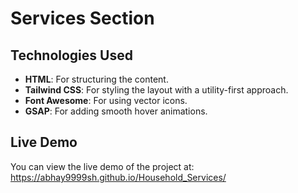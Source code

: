 # Services Section

## Technologies Used

- **HTML**: For structuring the content.
- **Tailwind CSS**: For styling the layout with a utility-first approach.
- **Font Awesome**: For using vector icons.
- **GSAP**: For adding smooth hover animations.

## Live Demo

You can view the live demo of the project at: https://abhay9999sh.github.io/Household_Services/
